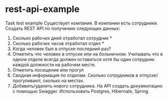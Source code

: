 # rest-api-example
Task test example
Существует компания. В компании есть сотрудники.
Создать REST API по получению следующих данных:
1) Сколько рабочих дней отработал сотрудник *
2) Сколько рабочих часов отработал отдел * 
3) Когда человек был в отпуске последний раз?
4) Отметить что человек в отпуске или на больничном. Учитывать что в одном отделе всегда должен оставаться хотя бы один сотрудник каждой должности на рабочем месте. 
5) Отметить посещение или прогул
6) Сводная информация по отделам. Сколько сотрудников в отпуске/прогуливают, сколько на местах.
7) Добавить/удалить нового сотрудника.
На API создать документацию с помощью Swagger.
Использовать Postgres, Hibernate, Spring.
